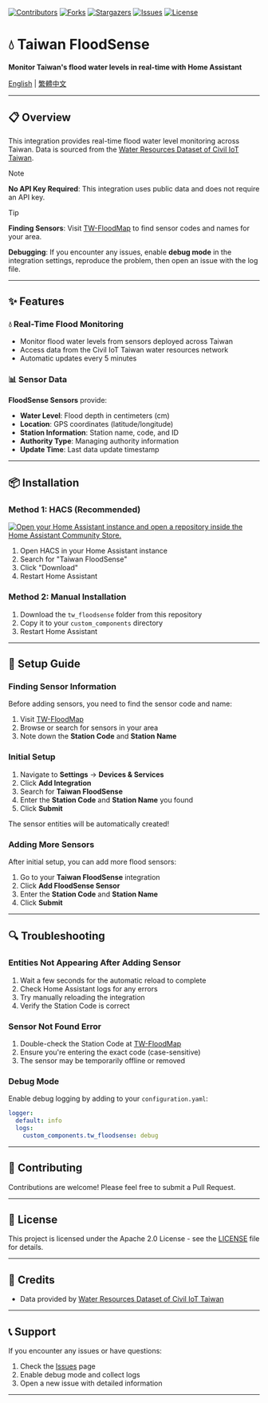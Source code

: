 [![Contributors][contributors-shield]][contributors-url]
[![Forks][forks-shield]][forks-url]
[![Stargazers][stars-shield]][stars-url]
[![Issues][issues-shield]][issues-url]
[![License][license-shield]][license-url]

[contributors-shield]: https://img.shields.io/github/contributors/kukuxx/HA-TWFloodSense.svg?style=for-the-badge
[contributors-url]: https://github.com/kukuxx/HA-TWFloodSense/graphs/contributors

[forks-shield]: https://img.shields.io/github/forks/kukuxx/HA-TWFloodSense.svg?style=for-the-badge
[forks-url]: https://github.com/kukuxx/HA-TWFloodSense/network/members

[stars-shield]: https://img.shields.io/github/stars/kukuxx/HA-TWFloodSense.svg?style=for-the-badge
[stars-url]: https://github.com/kukuxx/HA-TWFloodSense/stargazers

[issues-shield]: https://img.shields.io/github/issues/kukuxx/HA-TWFloodSense.svg?style=for-the-badge
[issues-url]: https://github.com/kukuxx/HA-TWFloodSense/issues

[license-shield]: https://img.shields.io/github/license/kukuxx/HA-TWFloodSense.svg?style=for-the-badge
[license-url]: https://github.com/kukuxx/HA-TWFloodSense/blob/main/LICENSE

# 💧 Taiwan FloodSense

**Monitor Taiwan's flood water levels in real-time with Home Assistant**

[English](/README.md) | [繁體中文](/README-zh-TW.md)

---

## 📋 Overview

This integration provides real-time flood water level monitoring across Taiwan. Data is sourced from the [Water Resources Dataset of Civil IoT Taiwan](https://ci.taiwan.gov.tw/dsp/).

> [!NOTE]
> **No API Key Required**: This integration uses public data and does not require an API key.

> [!TIP]
> **Finding Sensors**: Visit [TW-FloodMap](https://kukuxx.github.io/TW-FloodMap) to find sensor codes and names for your area.
>
> **Debugging**: If you encounter any issues, enable **debug mode** in the integration settings, reproduce the problem, then open an issue with the log file.

---

## ✨ Features

### 💧 Real-Time Flood Monitoring
- Monitor flood water levels from sensors deployed across Taiwan
- Access data from the Civil IoT Taiwan water resources network
- Automatic updates every 5 minutes

### 📊 Sensor Data

**FloodSense Sensors** provide:
- **Water Level**: Flood depth in centimeters (cm)
- **Location**: GPS coordinates (latitude/longitude)
- **Station Information**: Station name, code, and ID
- **Authority Type**: Managing authority information
- **Update Time**: Last data update timestamp

---

## 📦 Installation

### Method 1: HACS (Recommended)

[![Open your Home Assistant instance and open a repository inside the Home Assistant Community Store.](https://my.home-assistant.io/badges/hacs_repository.svg)](https://my.home-assistant.io/redirect/hacs_repository/?owner=kukuxx&repository=HA-TWFloodSense&category=Integration)

1. Open HACS in your Home Assistant instance
2. Search for "Taiwan FloodSense"
3. Click "Download"
4. Restart Home Assistant

### Method 2: Manual Installation

1. Download the `tw_floodsense` folder from this repository
2. Copy it to your `custom_components` directory
3. Restart Home Assistant

---

## 🚀 Setup Guide

### Finding Sensor Information

Before adding sensors, you need to find the sensor code and name:

1. Visit [TW-FloodMap](https://kukuxx.github.io/TW-FloodMap)
2. Browse or search for sensors in your area
3. Note down the **Station Code** and **Station Name**

### Initial Setup

1. Navigate to **Settings** → **Devices & Services**
2. Click **Add Integration**
3. Search for **Taiwan FloodSense**
4. Enter the **Station Code** and **Station Name** you found
5. Click **Submit**

The sensor entities will be automatically created!

### Adding More Sensors

After initial setup, you can add more flood sensors:

1. Go to your **Taiwan FloodSense** integration
2. Click **Add FloodSense Sensor**
3. Enter the **Station Code** and **Station Name**
4. Click **Submit**

---

## 🔍 Troubleshooting

### Entities Not Appearing After Adding Sensor

1. Wait a few seconds for the automatic reload to complete
2. Check Home Assistant logs for any errors
3. Try manually reloading the integration
4. Verify the Station Code is correct

### Sensor Not Found Error

1. Double-check the Station Code at [TW-FloodMap](https://kukuxx.github.io/TW-FloodMap)
2. Ensure you're entering the exact code (case-sensitive)
3. The sensor may be temporarily offline or removed

### Debug Mode

Enable debug logging by adding to your `configuration.yaml`:

```yaml
logger:
  default: info
  logs:
    custom_components.tw_floodsense: debug
```

---

## 🤝 Contributing

Contributions are welcome! Please feel free to submit a Pull Request.

---

## 📄 License

This project is licensed under the Apache 2.0 License - see the [LICENSE](LICENSE) file for details.

---

## 🙏 Credits

- Data provided by [Water Resources Dataset of Civil IoT Taiwan](https://ci.taiwan.gov.tw/dsp/)

---

## 📞 Support

If you encounter any issues or have questions:

1. Check the [Issues](https://github.com/kukuxx/HA-TWFloodSense/issues) page
2. Enable debug mode and collect logs
3. Open a new issue with detailed information

---